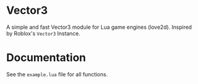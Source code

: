 # Vector3
A simple and fast Vector3 module for Lua game engines (love2d).
Inspired by Roblox's `Vector3` Instance.

# Documentation
See the `example.lua` file for all functions.
